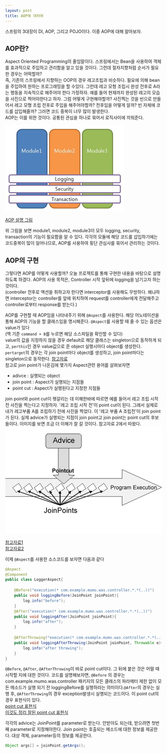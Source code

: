 ```yaml
---
layout: post
title: AOP에 대하여
---
```


스프링의 3대장이 DI, AOP, 그리고 POJO이다. 이중 AOP에 대해 알아보자.   
## AOP란?
Aspect Oriented Programming의 줄임말이다. 스프링에서는 Bean을 사용하여 객체를 효과적으로 주입하고 관리함을 알고 있을 것이다. 그런데 절차지향처럼 순서가 필요한 경우는 어떡할까?    
즉, 기존의 스프링에서 지향하는 OOP의 경우 레고조립과 비슷하다. 필요에 의해 bean을 주입하여 원하는 프로그래밍을 할 수있다. 그런데 레고 모형 조립시 완성 전후로 A라는 행동을 지속적으로 해주어야 한다 가정하자. 예를 들어 현재까지 완성된 레고의 모습을 사진으로 찍어야한다고 하자. 그럼 어떻게 구현해야할까? 사진찍는 것을 빈으로 만들어서 레고 모형 조립 전후로 주입을 해주어야할까? 전후임을 어떻게 알까? 빈 자체에 코드를 삽입해줄까? 그러면 코드 중복이 너무 많이 발생한다.    
AOP는 이를 위한 것이다. 공통된 관심을 하나로 묶어서 로직사이에 끼워준다.

![AOP](../public/img/aop-after.jpg)

[AOP 설명 그림](http://cfs13.tistory.com/image/28/tistory/2009/06/17/14/18/4a387cb462407)

위 그림을 보면 module1, module2, module3이 모두 logging, security, transaction의 기능이 필요함을 알 수 있다. 각각의 모듈에 해당 코드를 삽입하기에는 코드중복이 많이 일어나므로, AOP를 사용하여 횡단 관심사를 묶어서 관리하는 것이다.

## AOP의 구현
그렇다면 AOP를 어떻게 사용할까? 오늘 프로젝트를 통해 구현한 내용을 바탕으로 설명하도록 하겠다. AOP의 사용 목적은, Controller 시작 앞뒤에 logging을 남기고자 하는 것이다.     
(controller 전후로 액션을 취하고자 한다면 interceptor를 사용해도 무방하다. 왜냐하면 interceptor는 controller를 앞에 위치하여 request를 controller에게 전달해주고 controller로부터 response를 받는다.)

AOP를 구현할 때 AOP임을 나타내주기 위해 `@Aspect`를 사용한다. 해당 어노테이션을 통해 AOP의 기능을 할 클래스임을 명시해준다. `@Aspect`를 사용할 때 줄 수 있는 옵션은 value가 있다    
(맥 기준 `command + B`를 누르면 해당 소스파일을 확인할 수 있다)   
value의 값을 지정하지 않을 경우 default로 해당 클래스는 singleton으로 동작하게 되고, `perthis`인 경우 value값으로 준 object 실행시마다 object를 생성한다. `pertarget`의 경우는 각 join point마다 object를 생성하고, join point마다는 singleton으로 동작한다. [참고자료](http://docs.spring.io/spring/docs/current/spring-framework-reference/html/aop.html#aop-instantiation-models)    
참고로 join point가 나온김에 몇가지 Aspect관련 용어를 살펴보자면
- adivce : 실행되는 object
- join point : Aspect가 실행되는 지점들
- point cut : Aspect가 실행된다고 지정한 지점들

join point와 point cut이 헷갈리는 데 이해한바에 따르면 예를 들어서 레고 조립 시작 전 사진을 찍는다고 지정하자. '레고 조립 시작 전'이 point cut이 된다. 그래서 실제로 내가 레고부품 A를 조립하기 전에 사진을 찍었다. 이 '레고 부품 A 조립전'이 join point가 된다. 실제 advice가 실행되는 지점이 join point고 join point는 point cut의 후보들이다. 이미지를 보면 조금 더 이해가 잘 갈 것이다. 참고자료 2에서 따왔다.
![advice & join point & point cut](../public/img/join-point.png)


[참고자료1](http://devbox.tistory.com/entry/spring-AOP-용어-설명)     
[참고자료2](https://stackoverflow.com/questions/15447397/spring-aop-whats-the-difference-between-joinpoint-and-pointcut)

이제 `@Aspect`를 사용한 소스코드를 보자면 다음과 같다         

~~~JAVA        
@Aspect    
@Component     
public class LoggerAspect{      

    @Before("execution(* com.example.mumo.was.controller.*.*(..))")
    public void loggingBefore(JoinPoint joinPoint){
        log.info("before");
    }
    @After("execution(* com.example.mumo.was.controller.*.*(..))")
    public void loggingAfter(JoinPoint joinPoint){
        log.info("after");
    }

    @AfterThrowing("execution(* com.example.mumo.was.controller.*.*(..))", throwing = "e")
    public void loggingAfterThrowing(JoinPoint joinPoint, Throwable e){
        log.info("after throwing");
    }
}    
~~~      

`@Before`, `@After`, `@AfterThrowing`이 바로 point cut이다. 그 뒤에 붙은 것은 어떨 때 시작할 지에 대한 것이다. 코드를 설명해보자면, `@Before` 의 경우는 com.example.mumo.was.controller 패키지의 모든 클래스의 파라메터 제한 없이 모든 메소드가 실행 되기 전 loggingBefore를 실행하라는 의미이다.`@After`의 경우는 실행 후, `@AfterThrowing`의 경우 exception발생시 실행되는 코드이다.
이 point cut의 경우 표현식이 있다.    
[point cut 표현식](http://snoopy81.tistory.com/296)       
[이것도 정리 잘된 point cut 표현식](https://www.egovframe.go.kr/wiki/doku.php?id=egovframework:rte:fdl:aop:aspectj)

각각의 advice는 JoinPoint를 parameter로 받는다. 안받아도 되는데, 받으려면 첫번째 parameter로 지정해야한다. Join point는 호출되는 메소드에 대한 정보를 제공한다. 대상 객체, parameter등의 정보를 제공한다.     

```JAVA     
Object args[] = joinPoint.getArgs();
```    
